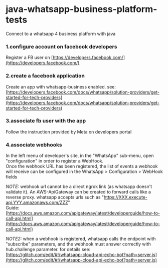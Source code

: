 # java-whatsapp-business-platform-tests
Connect to a whatsapp 4 business platform with java

### 1.configure account on facebook developers
Register a FB user on [https://developers.facebook.com/](https://developers.facebook.com/)

### 2.create a facebook application
Create an app with whatsapp-business enabled. see: [https://developers.facebook.com/docs/whatsapp/solution-providers/get-started-for-tech-providers](https://developers.facebook.com/docs/whatsapp/solution-providers/get-started-for-tech-providers)

### 3.associate fb user with the app
Follow the instruction provided by Meta on developers portal

### 4.associate webhooks
In the left menu of developer's site, in the "WhatsApp" sub-menu, open "configuration" in order to register a WebHook.  
Once the webhook URL has been registered, the list of events a webhook will receive can be configured in the WhatsApp > Configuration > WebHook fields


*NOTE:* webhook url cannot be a direct ngrok link (as whatsapp doesn't validate it). An AWS-ApiGateway can be created to forward calls like a reverse proxy. whatsapp accepts urls such as "https://XXX.execute-api.YYY.amazonaws.com/ZZZ"  
Guide: [https://docs.aws.amazon.com/apigateway/latest/developerguide/how-to-call-api.html](https://docs.aws.amazon.com/apigateway/latest/developerguide/how-to-call-api.html)

*NOTE2:* when a webhook is registered, whatsapp calls the endpoint with "subscribe" parameters, and the webhook must answer correctly with hub.challenge parameter. for details see: [https://glitch.com/edit/#!/whatsapp-cloud-api-echo-bot?path=server.js](https://glitch.com/edit/#!/whatsapp-cloud-api-echo-bot?path=server.js)
